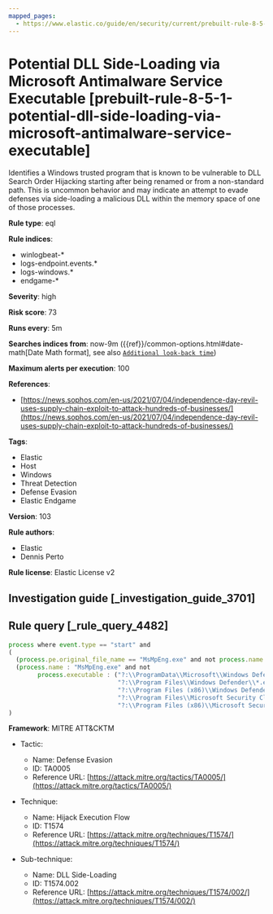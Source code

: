```yaml
---
mapped_pages:
  - https://www.elastic.co/guide/en/security/current/prebuilt-rule-8-5-1-potential-dll-side-loading-via-microsoft-antimalware-service-executable.html
---
```


# Potential DLL Side-Loading via Microsoft Antimalware Service Executable [prebuilt-rule-8-5-1-potential-dll-side-loading-via-microsoft-antimalware-service-executable]

Identifies a Windows trusted program that is known to be vulnerable to DLL Search Order Hijacking starting after being renamed or from a non-standard path. This is uncommon behavior and may indicate an attempt to evade defenses via side-loading a malicious DLL within the memory space of one of those processes.

**Rule type**: eql

**Rule indices**:

* winlogbeat-*
* logs-endpoint.events.*
* logs-windows.*
* endgame-*

**Severity**: high

**Risk score**: 73

**Runs every**: 5m

**Searches indices from**: now-9m ({{ref}}/common-options.html#date-math[Date Math format], see also [`Additional look-back time`](docs-content://solutions/security/detect-and-alert/create-detection-rule.md#rule-schedule))

**Maximum alerts per execution**: 100

**References**:

* [https://news.sophos.com/en-us/2021/07/04/independence-day-revil-uses-supply-chain-exploit-to-attack-hundreds-of-businesses/](https://news.sophos.com/en-us/2021/07/04/independence-day-revil-uses-supply-chain-exploit-to-attack-hundreds-of-businesses/)

**Tags**:

* Elastic
* Host
* Windows
* Threat Detection
* Defense Evasion
* Elastic Endgame

**Version**: 103

**Rule authors**:

* Elastic
* Dennis Perto

**Rule license**: Elastic License v2

## Investigation guide [_investigation_guide_3701]



## Rule query [_rule_query_4482]

```js
process where event.type == "start" and
(
  (process.pe.original_file_name == "MsMpEng.exe" and not process.name : "MsMpEng.exe") or
  (process.name : "MsMpEng.exe" and not
        process.executable : ("?:\\ProgramData\\Microsoft\\Windows Defender\\*.exe",
                              "?:\\Program Files\\Windows Defender\\*.exe",
                              "?:\\Program Files (x86)\\Windows Defender\\*.exe",
                              "?:\\Program Files\\Microsoft Security Client\\*.exe",
                              "?:\\Program Files (x86)\\Microsoft Security Client\\*.exe"))
)
```

**Framework**: MITRE ATT&CKTM

* Tactic:

    * Name: Defense Evasion
    * ID: TA0005
    * Reference URL: [https://attack.mitre.org/tactics/TA0005/](https://attack.mitre.org/tactics/TA0005/)

* Technique:

    * Name: Hijack Execution Flow
    * ID: T1574
    * Reference URL: [https://attack.mitre.org/techniques/T1574/](https://attack.mitre.org/techniques/T1574/)

* Sub-technique:

    * Name: DLL Side-Loading
    * ID: T1574.002
    * Reference URL: [https://attack.mitre.org/techniques/T1574/002/](https://attack.mitre.org/techniques/T1574/002/)



